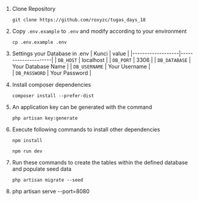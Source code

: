 1. Clone Repository

    ```
    git clone https://github.com/roxyzc/tugas_days_18
    ```

2. Copy `.env.example` to `.env` and modify according to your environment
    ```
    cp .env.example .env
    ```
3. Settings your Database in .env
   | Kunci | value |
   |-------------------|---------------------|
   | `DB_HOST` | localhost |
   | `DB_PORT` | 3306 |
   | `DB_DATABASE` | Your Database Name |
   | `DB_USERNAME` | Your Username |  
   | `DB_PASSWORD` | Your Password |

4. Install composer dependencies
    ```
    composer install --prefer-dist
    ```
5. An application key can be generated with the command
    ```
    php artisan key:generate
    ```
6. Execute following commands to install other dependencies
    ```
    npm install
    ```
    ```
    npm run dev
    ```
7. Run these commands to create the tables within the defined database and populate seed data

    ```
    php artisan migrate --seed
    ```

8. php artisan serve --port=8080

